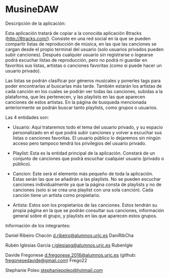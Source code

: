 # MusineDAW

Descripción de la aplicación:

Esta aplicación tratará de copiar a la conocida aplicación 8tracks (http://8tracks.com/).
Consiste en una red social en la que se pueden compartir listas de reproducción de música, 
en las que las canciones se cargan desde el propio terminal del usuario (solo usuarios privados
pueden subir canciones). Después cualquier usuario sin registrarse o logearse podrá escuchar listas de reproducción,
pero no podrá ni guardar en favoritos sus listas, artistas o canciones favoritas (como si puede hacer un usuario privado). 

Las listas se podrán clasificar por géneros musicales y ponerles tags para poder encontrarlas al buscarlas más tarde.
También estarán los artistas de cada canción en los cuales se podrán ver todas las canciones, subidas a la plataforma, 
que les pertenecen, y las playlists en las que aparecen canciones de estos artistas. En la página de busqueda mencionada
anteriormente se podrán buscar tanto playlists, como grupos o usuarios.

Las 4 entidades son:

- Usuario: Aquí trataremos todo el tema del usuario privado, y su espacio personalizado en el que podrá subir canciones
y volver a escuchar sus listas o canciones favoritas. El usuario público lo dejaremos sin ningún acceso pero tampoco 
tendrá los privilegios del usuario privado.

- Playlist: Esta es la entidad principal de la aplicación. Constará de un conjunto de canciones que podrá escuchar
cualquier usuario (privado o público).

- Cancion: Este será el elemento más pequeño de toda la aplicación. Estas serán las que se añadirán a las playlists.
No se pueden escuchar canciones individualmente ya que la página consta de playlists y no de canciones (solo si se 
crea una playlist con una sola canción). Cada canción tiene un artista como propietario.

- Artista: Estos son los propietarios de las canciones. Estos tendrán su propia página en la que se podrán consultar 
sus canciones, información general sobre el grupo, y playlists en las que aparecen estos grupos.

Información de los integrantes:

Daniel Ribeiro Chacón
d.ribeiro@alumnos.urjc.es
DaniRibCha

Rubén Iglesias García
r.iglesiasg@alumnos.urjc.es
RubenIgle

Davide Fregonese
d.fregonese.2016@alumnos.urjc.es (github: fregonesedavide@gmail.com)
Frego22

Stephanie Poleo
stephaniepoleo@hotmail.com
